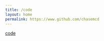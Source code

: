 ```yaml
---
title: /code
layout: home
permalink: https://www.github.com/chasemcd
---
```


<a href="https://www.github.com/chasemcd">code</a>
